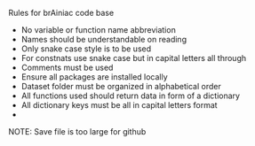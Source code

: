 Rules for brAiniac code base
 - No variable or function name abbreviation
 - Names should be understandable on reading
 - Only snake case style is to be used
 - For constnats use snake case but in capital letters all through
 - Comments must be used
 - Ensure all packages are installed locally
 - Dataset folder must be organized in alphabetical order
 - All functions used should return data in form of a dictionary
 - All dictionary keys must be all in capital letters format
 - 


NOTE: Save file is too large for github
